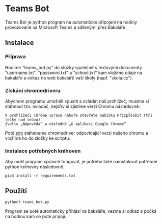 # Teams Bot

Teams Bot je python program na automatické připojení na hodiny provozované na Microsoft Teams a sdílenými přes Bakaláře.

## Instalace
### Příprava
Hodíme "teams_bot.py" do složky společně s textovými dokumenty "username.txt", "password.txt" a "school.txt" kam vložíme udaje na bakaláře a odkaz na web bakalářů vaší školy (např. "skola.cz").
### Získání chromedriveru
Abychom programu umožnili spustit a ovládat náš prohlížeč, musíme si stáhnout tzv. ovladač, nejdřív si zjistíme verzi Chromu následovně:

```
V prohlížeči Chrome vpravo nahoře otevřete nabídku Přizpůsobit (tři tečky nad sebou)
Zvolte „Nápověda“ a následně „O aplikaci Google Chrome“
```
Poté [zde](https://chromedriver.chromium.org/downloads) stáheneme chromedriver odpovídající verzi našeho chromu a vložíme ho do složky ke scriptu.
### Instalace potřebných knihoven
Aby mohl program správně fungovat, je potřeba také nainstalovat potřebné python knihovny následovně.
```
pip3 install -r requirements.txt
```
## Použití
```
python3 teams_bot.py
```
Program se poté automaticky přihlásí na bakaláře, vezme si odkaz a počká na hodinu kam se poté připojí.
